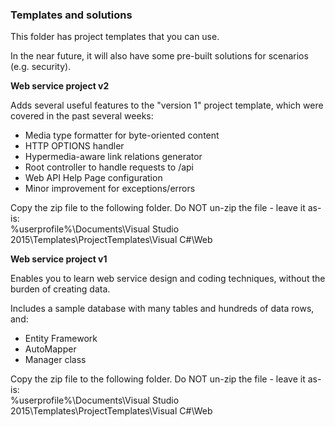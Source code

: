 ### Templates and solutions

This folder has project templates that you can use.  

In the near future, it will also have some pre-built solutions for scenarios (e.g. security).  

**Web service project v2**

Adds several useful features to the "version 1" project template, which were covered in the past several weeks:  
* Media type formatter for byte-oriented content
* HTTP OPTIONS handler
* Hypermedia-aware link relations generator
* Root controller to handle requests to /api
* Web API Help Page configuration
* Minor improvement for exceptions/errors

Copy the zip file to the following folder. Do NOT un-zip the file - leave it as-is:  
%userprofile%\Documents\Visual Studio 2015\Templates\ProjectTemplates\Visual C#\Web  

**Web service project v1**

Enables you to learn web service design and coding techniques, without the burden of creating data.  

Includes a sample database with many tables and hundreds of data rows, and:
* Entity Framework
* AutoMapper
* Manager class

Copy the zip file to the following folder. Do NOT un-zip the file - leave it as-is:  
%userprofile%\Documents\Visual Studio 2015\Templates\ProjectTemplates\Visual C#\Web  

